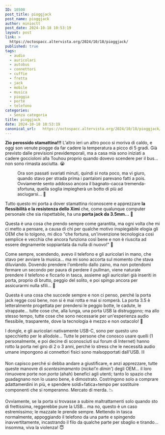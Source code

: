 ```yaml
---
ID: 10500
post_title: pioggjack
post_name: pioggjack
author: minioctt
post_date: 2024-10-18 10:53:19
layout: post
link: >
  https://octospacc.altervista.org/2024/10/18/pioggjack/
published: true
tags:
  - audio
  - auricolari
  - autobus
  - connettori
  - cuffie
  - fretta
  - jack
  - mobile
  - musica
  - pioggia
  - porte
  - telefono
categories:
  - Senza categoria
title: pioggjack
date: 2024-10-18 10:53:19
canonical_url:   https://octospacc.altervista.org/2024/10/18/pioggjack/
---
```

<!-- wp:paragraph -->
<p><strong>Zio perossido stamattina!!!</strong> L'altro ieri un altro poco si moriva di caldo, e oggi son venute piogge da far cadere la temperatura a picco di 5 gradi. Già previsto dalle previsioni previdemporali, ma a casa mia sono iniziati a cadere goccioloni alla Touhou proprio quando dovevo scendere per il bus... non sono rimasta asciutta. 😭</p>
<!-- /wp:paragraph -->

<!-- wp:paragraph -->
<p></p>
<!-- /wp:paragraph -->

<!-- wp:image {"id":10499,"sizeSlug":"large"} -->
<figure class="wp-block-image size-large"><img src="{{site.cdnurl}}/assets/uploads/2024/10/img_20241018_1018205400987510842982314-960x1280.jpg" alt="" class="wp-image-10499"/><figcaption class="wp-element-caption">Ora son passati svariati minuti, quindi si nota poco, ma vi giuro, quando stavo per strada prima i pantaloni parevano fatti a pois. Ovviamente sento addosso ancora il bagnato-cacca tremenda-sfortuna, quella soglia impiegherà un botto di più ad asciugarsi... 🤧</figcaption></figure>
<!-- /wp:image -->

<!-- wp:paragraph -->
<p></p>
<!-- /wp:paragraph -->

<!-- wp:paragraph -->
<p>Tutto questo mi porta a dover stamattina riconoscere e apprezzare <strong>la flessibilità e la resistenza dello Ximi</strong> che, come qualunque computer personale che sia rispettabile, ha una <strong>porta jack da 3.5mm...</strong> 🙏</p>
<!-- /wp:paragraph -->

<!-- wp:paragraph -->
<p>Questa è una cosa che prendo sempre come garantita, ma ogni volta che mi ci metto a pensare, a causa di chi per qualche motivo inspiegabile elogia gli OEM che lo tolgono, mi dico "che fortuna, un'invenzione tecnologica così semplice e vecchia che ancora funziona così bene e non è riuscita ad essere degnamente soppiantata da nulla di nuovo!" 👄</p>
<!-- /wp:paragraph -->

<!-- wp:paragraph -->
<p>Come sempre, scendendo, avevo il telefono e gli auricolari in mano, che stavo per avviare la musica... ma mi sono accorta sul momento che stava diluviando. Dovendo prendere l'ombrello dallo zaino, ma non potendomi fermare un secondo per paura di perdere il pullman, viene naturale prendere il telefono e ficcarlo in tasca, assieme agli auricolari già inseriti in porta, proprio di brutto, peggio del solito, e poi spingo ancora per assicurarmi nulla sfili... 🔨</p>
<!-- /wp:paragraph -->

<!-- wp:paragraph -->
<p>Questa è una cosa che succede sempre e non ci penso, perché la porta jack regge così bene, non si è mai rotta e mai si romperà. La porta 3.5 è letteralmente progettata per prendersi le peggio botte, le cadute, le strappate... tutte cose che, alla lunga, una porta USB la distruggono; ma allo stesso tempo, tutte cose che sono necessarie per un'esperienza audio flessibile, trasparente, dove la tecnologia è mezzo e non ostacolo! 📡</p>
<!-- /wp:paragraph -->

<!-- wp:paragraph -->
<p>I dongle, e gli auricolari nativamente USB-C, sono per questo uno specchietto per le allodole... Tutte le persone che conosco usare quelli (1 personalmente, e poi decine di sconosciuti sui forum di Internet) hanno rotto la porta nel giro di 2 o 3 anni, perché lo stress che le necessità audio umane impongono ai connettori fisici sono malsopportati dall'USB. ⛓️</p>
<!-- /wp:paragraph -->

<!-- wp:paragraph -->
<p>Non capisco perché si debba andare a giustificare, e anzi apprezzare, tutte queste manovre di <em>scentesimamento</em> (<em>nickel'n dimin'</em>) degli OEM... il loro rimuovere porte non <em>porta</em> (ahah) benefici agli utenti; tanto lo spazio che guadagnano non lo usano bene, è dimostrato. Costringono solo a comprare adattamerdini in più, e spendere soldi+fatica+tempo per sostituire componenti che si romperanno. Mercato di merda. 📉</p>
<!-- /wp:paragraph -->

<!-- wp:paragraph -->
<p>Ovviamente, se la porta si trovasse a subire maltrattamenti solo quando sto di frettissima, reggerebbe pure la USB... ma no, questo è un caso estremissimo; le mazzate le prende sempre. Mettendo in tasca normalmente, appoggiando il telefono da una parte e spingendo inavvertitamente, incastrando il filo da qualche parte per sbaglio e tirando... insomma, viva la violenza! 😇</p>
<!-- /wp:paragraph -->